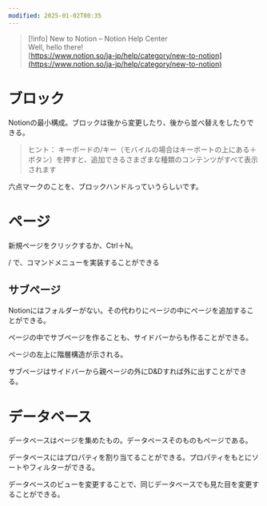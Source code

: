 ```yaml
---
modified: 2025-01-02T00:35
---
```

> [!info] New to Notion – Notion Help Center  
> Well, hello there!  
> [https://www.notion.so/ja-jp/help/category/new-to-notion](https://www.notion.so/ja-jp/help/category/new-to-notion)  

  

# ブロック

Notionの最小構成。ブロックは後から変更したり、後から並べ替えをしたりできる。

> ヒント： キーボードの/キー（モバイルの場合はキーボートの上にある＋ボタン）を押すと、追加できるさまざまな種類のコンテンツがすべて表示されます

六点マークのことを、ブロックハンドルっていうらしいです。

# ページ

新規ページをクリックするか、Ctrl＋N。

/ で、コマンドメニューを実装することができる

## サブページ

Notionにはフォルダーがない。その代わりにページの中にページを追加することができる。

ページの中でサブページを作ることも、サイドバーからも作ることができる。

ページの左上に階層構造が示される。

サブページはサイドバーから親ページの外にD&Dすれば外に出すことができる。

  

# データベース

データベースはページを集めたもの。データベースそのものもページである。

データベースにはプロパティを割り当てることができる。プロパティをもとにソートやフィルターができる。

データベースのビューを変更することで、同じデータベースでも見た目を変更することができる。